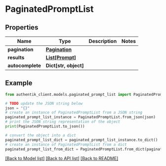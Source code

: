 # PaginatedPromptList


## Properties

Name | Type | Description | Notes
------------ | ------------- | ------------- | -------------
**pagination** | [**Pagination**](Pagination.md) |  | 
**results** | [**List[Prompt]**](Prompt.md) |  | 
**autocomplete** | **Dict[str, object]** |  | 

## Example

```python
from authentik_client.models.paginated_prompt_list import PaginatedPromptList

# TODO update the JSON string below
json = "{}"
# create an instance of PaginatedPromptList from a JSON string
paginated_prompt_list_instance = PaginatedPromptList.from_json(json)
# print the JSON string representation of the object
print(PaginatedPromptList.to_json())

# convert the object into a dict
paginated_prompt_list_dict = paginated_prompt_list_instance.to_dict()
# create an instance of PaginatedPromptList from a dict
paginated_prompt_list_from_dict = PaginatedPromptList.from_dict(paginated_prompt_list_dict)
```
[[Back to Model list]](../README.md#documentation-for-models) [[Back to API list]](../README.md#documentation-for-api-endpoints) [[Back to README]](../README.md)


